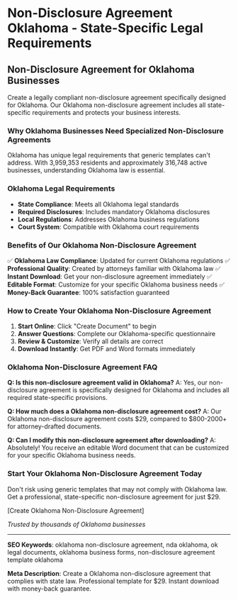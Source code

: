 # Non-Disclosure Agreement Oklahoma - State-Specific Legal Requirements

## Non-Disclosure Agreement for Oklahoma Businesses

Create a legally compliant non-disclosure agreement specifically designed for Oklahoma. Our Oklahoma non-disclosure agreement includes all state-specific requirements and protects your business interests.

### Why Oklahoma Businesses Need Specialized Non-Disclosure Agreements

Oklahoma has unique legal requirements that generic templates can't address. With 3,959,353 residents and approximately 316,748 active businesses, understanding Oklahoma law is essential.

### Oklahoma Legal Requirements

- **State Compliance**: Meets all Oklahoma legal standards
- **Required Disclosures**: Includes mandatory Oklahoma disclosures
- **Local Regulations**: Addresses Oklahoma business regulations
- **Court System**: Compatible with Oklahoma court requirements

### Benefits of Our Oklahoma Non-Disclosure Agreement

✅ **Oklahoma Law Compliance**: Updated for current Oklahoma regulations
✅ **Professional Quality**: Created by attorneys familiar with Oklahoma law
✅ **Instant Download**: Get your non-disclosure agreement immediately
✅ **Editable Format**: Customize for your specific Oklahoma business needs
✅ **Money-Back Guarantee**: 100% satisfaction guaranteed

### How to Create Your Oklahoma Non-Disclosure Agreement

1. **Start Online**: Click "Create Document" to begin
2. **Answer Questions**: Complete our Oklahoma-specific questionnaire
3. **Review & Customize**: Verify all details are correct
4. **Download Instantly**: Get PDF and Word formats immediately

### Oklahoma Non-Disclosure Agreement FAQ

**Q: Is this non-disclosure agreement valid in Oklahoma?**
A: Yes, our non-disclosure agreement is specifically designed for Oklahoma and includes all required state-specific provisions.

**Q: How much does a Oklahoma non-disclosure agreement cost?**
A: Our Oklahoma non-disclosure agreement costs $29, compared to $800-2000+ for attorney-drafted documents.

**Q: Can I modify this non-disclosure agreement after downloading?**
A: Absolutely! You receive an editable Word document that can be customized for your specific Oklahoma business needs.

### Start Your Oklahoma Non-Disclosure Agreement Today

Don't risk using generic templates that may not comply with Oklahoma law. Get a professional, state-specific non-disclosure agreement for just $29.

[Create Oklahoma Non-Disclosure Agreement]

*Trusted by thousands of Oklahoma businesses*

---

**SEO Keywords**: oklahoma non-disclosure agreement, nda oklahoma, ok legal documents, oklahoma business forms, non-disclosure agreement template oklahoma

**Meta Description**: Create a Oklahoma non-disclosure agreement that complies with state law. Professional template for $29. Instant download with money-back guarantee.
